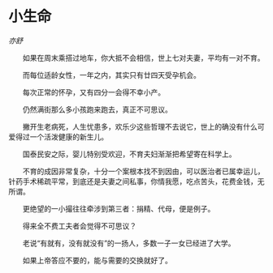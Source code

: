 # 小生命

*亦舒*

　　如果在周末乘搭过地车，你大抵不会相信，世上七对夫妻，平均有一对不育。

　　而每位适龄女性，一年之内，其实只有廿四天受孕机会。

　　每次正常的怀孕，又有四分一会得不幸小产。

　　仍然满街那么多小孩跑来跑去，真正不可思议。

　　撇开生老病死，人生忧患多，欢乐少这些哲理不去说它，世上的确没有什么可爱得过一个活泼健康的新生儿。

　　国泰民安之际，婴儿特别受欢迎，不育夫妇渐渐把希望寄在科学上。

　　不育的成因非常复杂，十分一个案根本找不到因由，可以医治者已属幸运儿，针药手术稀疏平常，到底还是夫妻之间私事，你情我愿，吃点苦头，花费金钱，无所谓。

　　更绝望的一小撮往往牵涉到第三者：捐精、代母，便是例子。

　　得来全不费工夫者会觉得不可思议？

　　老说“有就有，没有就没有”的一扬人，多数一子一女已经进了大学。

　　如果上帝答应不要的，能与需要的交换就好了。
